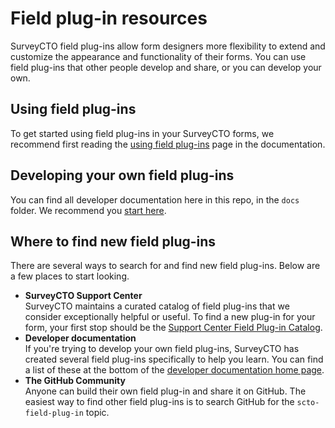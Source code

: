 # Field plug-in resources

SurveyCTO field plug-ins allow form designers more flexibility to extend and customize the appearance and functionality of their forms. You can use field plug-ins that other people develop and share, or you can develop your own.

## Using field plug-ins

To get started using field plug-ins in your SurveyCTO forms, we recommend first reading the [using field plug-ins](https://testdocs.surveycto.com/02-designing-forms/03-advanced-topics/06.using-field-plug-ins.html) page in the documentation. 

## Developing your own field plug-ins

You can find all developer documentation here in this repo, in the `docs` folder. We recommend you [start here](/docs/developer-docs-home.md).

## Where to find new field plug-ins

There are several ways to search for and find new field plug-ins. Below are a few places to start looking. 
* **SurveyCTO Support Center**  
    SurveyCTO maintains a curated catalog of field plug-ins that we consider exceptionally helpful or useful. To find a new plug-in for your form, your first stop should be the [Support Center Field Plug-in Catalog](https://support.surveycto.com).
* **Developer documentation**  
    If you're trying to develop your own field plug-ins, SurveyCTO has created several field plug-ins specifically to help you learn. You can find a list of these at the bottom of the [developer documentation home page](/docs/developer-docs-home.md).
* **The GitHub Community**  
    Anyone can build their own field plug-in and share it on GitHub. The easiest way to find other field plug-ins is to search GitHub for the `scto-field-plug-in` topic.
